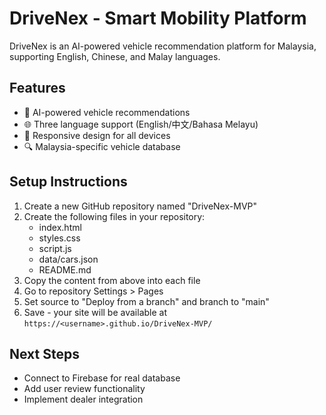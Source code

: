 # DriveNex - Smart Mobility Platform

DriveNex is an AI-powered vehicle recommendation platform for Malaysia, supporting English, Chinese, and Malay languages.

## Features
- 🚗 AI-powered vehicle recommendations
- 🌐 Three language support (English/中文/Bahasa Melayu)
- 📱 Responsive design for all devices
- 🔍 Malaysia-specific vehicle database

## Setup Instructions

1. Create a new GitHub repository named "DriveNex-MVP"
2. Create the following files in your repository:
   - index.html
   - styles.css
   - script.js
   - data/cars.json
   - README.md
3. Copy the content from above into each file
4. Go to repository Settings > Pages
5. Set source to "Deploy from a branch" and branch to "main"
6. Save - your site will be available at `https://<username>.github.io/DriveNex-MVP/`

## Next Steps
- Connect to Firebase for real database
- Add user review functionality
- Implement dealer integration
